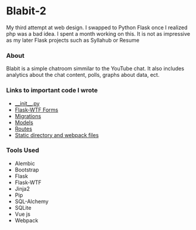 <h1>Blabit-2</h1>

<p>My third attempt at web design. I swapped to Python Flask once I realized php was a bad idea. I spent a month working on this. It is not as impressive as my later Flask projects such as Syllahub or Resume</p>

<h3>About</h3>

<p>Blabit is a simple chatroom simmilar to the YouTube chat. It also includes analytics about the chat content, polls, graphs about data, ect.</p>


<h3>Links to important code I wrote</h3>

<ul>
    <li><a href="/app/__init__.py">__init__.py</a></li>
    <li><a href="/app/forms.py">Flask-WTF Forms</a></li>
    <li><a href="/migrations/versions">Migrations</a></li>
    <li><a href="/app/models.py">Models</a></li>
    <li><a href="/app/routes.py">Routes</a></li>
    <li><a href="/app/static">Static directory and webpack files</a></li>
</ul>

<h3>Tools Used</h3>

<ul>
    <li>Alembic</li>
    <li>Bootstrap</li>
    <li>Flask</li>
    <li>Flask-WTF</li>
    <li>Jinja2</li>
    <li>Pip</li>
    <li>SQL-Alchemy</li>
    <li>SQLite</li>
    <li>Vue js</li>
    <li>Webpack</li>
</ul>